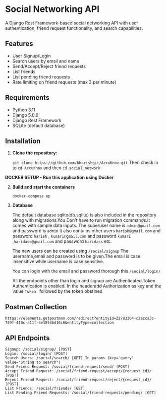 # Social Networking API

A Django Rest Framework-based social networking API with user authentication, friend request functionality, and search capabilities.

## Features

- User Signup/Login
- Search users by email and name
- Send/Accept/Reject friend requests
- List friends
- List pending friend requests
- Rate limiting on friend requests (max 3 per minute)

## Requirements

- Python 3.11
- Django 5.0.6
- Django Rest Framework
- SQLite (default database)

## Installation

1. **Clone the repository:**
   
   `git clone https://github.com/kharishgit/AccuKnox.git`
    Then check in to  `cd AccuKnox` and then `cd social_network`


 **DOCKER SETUP - Run this application using Docker**

2. **Build and start the containers**

    `docker-compose up`

3. **Database**
    
    The default database  sqlite(db.sqlite) is also included in the repository along with migrations.You Don't have to run migration commands.It comes with sample data inputs. The superuser name  is `admin@gmail.com` and password is `admin`
    It also contains other users `harish@gmail.com` and password `harish` , `kumari@gmail.com` and   password `kumari` ,`haridass@gmail.com` and password `haridass` etc.
    
    The new users can be created using `/social/signup` The username,email and password is to be given.The email is case insensitive while username is case sensitive.

    You can login with the email and password thorough this `/social/login/`

    All the endpoints other than login and signup are Authenticated.Token Authentication is enabled. In the headeradd Authorization as key and the value  `Token ` followed by the token obtained.





## Postman Collection

    https://elements.getpostman.com/redirect?entityId=22783304-c2acca3c-749f-410c-a11f-4e1854bd16c6&entityType=collection

## API Endpoints

    Signup: /social/signup/ [POST]
    Login: /social/login/ [POST]
    Search Users: /social/search/ [GET] In params (key='query' value="String to search")
    Send Friend Request: /social/friend-request/send/ [POST]
    Accept Friend Request: /social/friend-request/accept/{request_id}/ [POST]
    Reject Friend Request: /social/friend-request/reject/{request_id}/ [POST]
    List Friends: /social/friends/ [GET]
    List Pending Friend Requests: /social/friend-requests/pending/ [GET]


